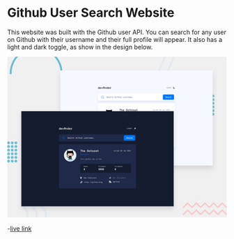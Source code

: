 # Github User Search Website

This website was built with the Github user API. You can search for any user on Github with their username and their full profile will appear. It also has a light and dark toggle, as show in the design below.

![](/public/preview.jpg)

-[live link](https://github-search-fordevsjs.netlify.app)
